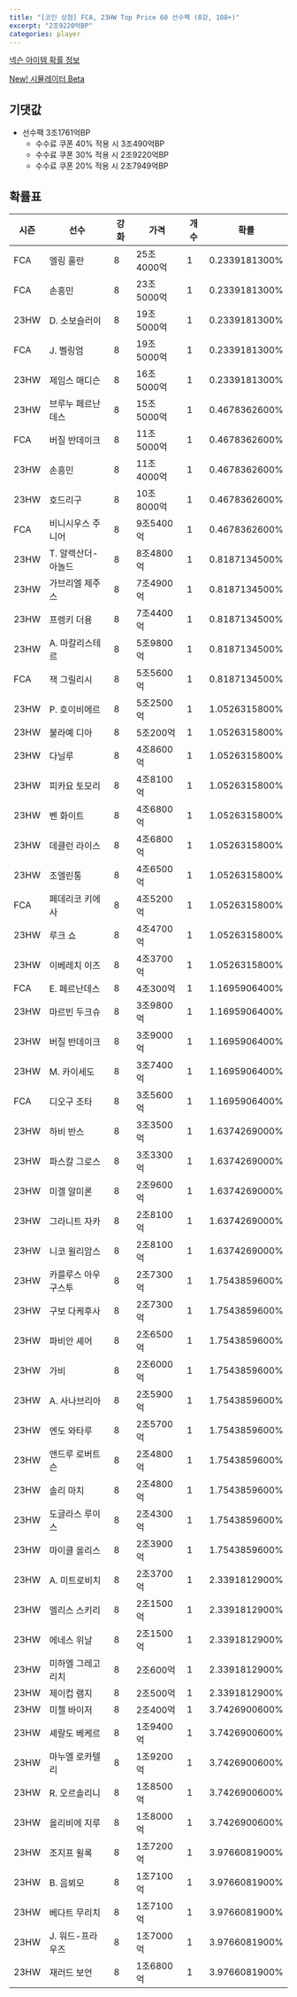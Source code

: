 ```yaml
---
title: "[코인 상점] FCA, 23HW Top Price 60 선수팩 (8강, 108+)"
excerpt: "2조9220억BP"
categories: player
---
```

[넥슨 아이템 확률 정보](http://iteminfo.nexon.com/probability/fco?sn=7611)

[New! 시뮬레이터 Beta](/simulator/7611)
## 기댓값
- 선수팩 3조1761억BP
  - 수수료 쿠폰 40% 적용 시 3조490억BP
  - 수수료 쿠폰 30% 적용 시 2조9220억BP
  - 수수료 쿠폰 20% 적용 시 2조7949억BP


## 확률표

|시즌|선수|강화|가격|개수|확률|
|---|---|---|---|---|---|
|FCA|엘링 홀란|8|25조4000억|1|0.2339181300%|
|FCA|손흥민|8|23조5000억|1|0.2339181300%|
|23HW|D. 소보슬러이|8|19조5000억|1|0.2339181300%|
|FCA|J. 벨링엄|8|19조5000억|1|0.2339181300%|
|23HW|제임스 매디슨|8|16조5000억|1|0.2339181300%|
|23HW|브루누 페르난데스|8|15조5000억|1|0.4678362600%|
|FCA|버질 반데이크|8|11조5000억|1|0.4678362600%|
|23HW|손흥민|8|11조4000억|1|0.4678362600%|
|23HW|호드리구|8|10조8000억|1|0.4678362600%|
|FCA|비니시우스 주니어|8|9조5400억|1|0.4678362600%|
|23HW|T. 알렉산더-아놀드|8|8조4800억|1|0.8187134500%|
|23HW|가브리엘 제주스|8|7조4900억|1|0.8187134500%|
|23HW|프렝키 더용|8|7조4400억|1|0.8187134500%|
|23HW|A. 마칼리스테르|8|5조9800억|1|0.8187134500%|
|FCA|잭 그릴리시|8|5조5600억|1|0.8187134500%|
|23HW|P. 호이비에르|8|5조2500억|1|1.0526315800%|
|23HW|불라예 디아|8|5조200억|1|1.0526315800%|
|23HW|다닐루|8|4조8600억|1|1.0526315800%|
|23HW|피카요 토모리|8|4조8100억|1|1.0526315800%|
|23HW|벤 화이트|8|4조6800억|1|1.0526315800%|
|23HW|데클런 라이스|8|4조6800억|1|1.0526315800%|
|23HW|조엘린통|8|4조6500억|1|1.0526315800%|
|FCA|페데리코 키에사|8|4조5200억|1|1.0526315800%|
|23HW|루크 쇼|8|4조4700억|1|1.0526315800%|
|23HW|이베레치 이즈|8|4조3700억|1|1.0526315800%|
|FCA|E. 페르난데스|8|4조300억|1|1.1695906400%|
|23HW|마르빈 두크슈|8|3조9800억|1|1.1695906400%|
|23HW|버질 반데이크|8|3조9000억|1|1.1695906400%|
|23HW|M. 카이세도|8|3조7400억|1|1.1695906400%|
|FCA|디오구 조타|8|3조5600억|1|1.1695906400%|
|23HW|하비 반스|8|3조3500억|1|1.6374269000%|
|23HW|파스칼 그로스|8|3조3300억|1|1.6374269000%|
|23HW|미겔 알미론|8|2조9600억|1|1.6374269000%|
|23HW|그라니트 자카|8|2조8100억|1|1.6374269000%|
|23HW|니코 윌리암스|8|2조8100억|1|1.6374269000%|
|23HW|카를루스 아우구스투|8|2조7300억|1|1.7543859600%|
|23HW|구보 다케후사|8|2조7300억|1|1.7543859600%|
|23HW|파비안 셰어|8|2조6500억|1|1.7543859600%|
|23HW|가비|8|2조6000억|1|1.7543859600%|
|23HW|A. 사나브리아|8|2조5900억|1|1.7543859600%|
|23HW|엔도 와타루|8|2조5700억|1|1.7543859600%|
|23HW|앤드루 로버트슨|8|2조4800억|1|1.7543859600%|
|23HW|솔리 마치|8|2조4800억|1|1.7543859600%|
|23HW|도글라스 루이스|8|2조4300억|1|1.7543859600%|
|23HW|마이클 올리스|8|2조3900억|1|1.7543859600%|
|23HW|A. 미트로비치|8|2조3700억|1|2.3391812900%|
|23HW|엘리스 스키리|8|2조1500억|1|2.3391812900%|
|23HW|에네스 위날|8|2조1500억|1|2.3391812900%|
|23HW|미하엘 그레고리치|8|2조600억|1|2.3391812900%|
|23HW|제이컵 램지|8|2조500억|1|2.3391812900%|
|23HW|미첼 바이저|8|2조400억|1|3.7426900600%|
|23HW|셰랄도 베케르|8|1조9400억|1|3.7426900600%|
|23HW|마누엘 로카텔리|8|1조9200억|1|3.7426900600%|
|23HW|R. 오르솔리니|8|1조8500억|1|3.7426900600%|
|23HW|올리비에 지루|8|1조8000억|1|3.7426900600%|
|23HW|조지프 윌록|8|1조7200억|1|3.9766081900%|
|23HW|B. 음뵈모|8|1조7100억|1|3.9766081900%|
|23HW|베다트 무리치|8|1조7100억|1|3.9766081900%|
|23HW|J. 워드-프라우즈|8|1조7000억|1|3.9766081900%|
|23HW|재러드 보언|8|1조6800억|1|3.9766081900%|

